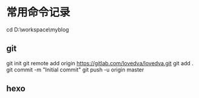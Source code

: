 # 常用命令记录
cd D:\workspace\myblog

## git 
git init
git remote add origin https://gitlab.com/lovedva/lovedva.git
git add .
git commit -m "Initial commit"
git push -u origin master

## hexo
